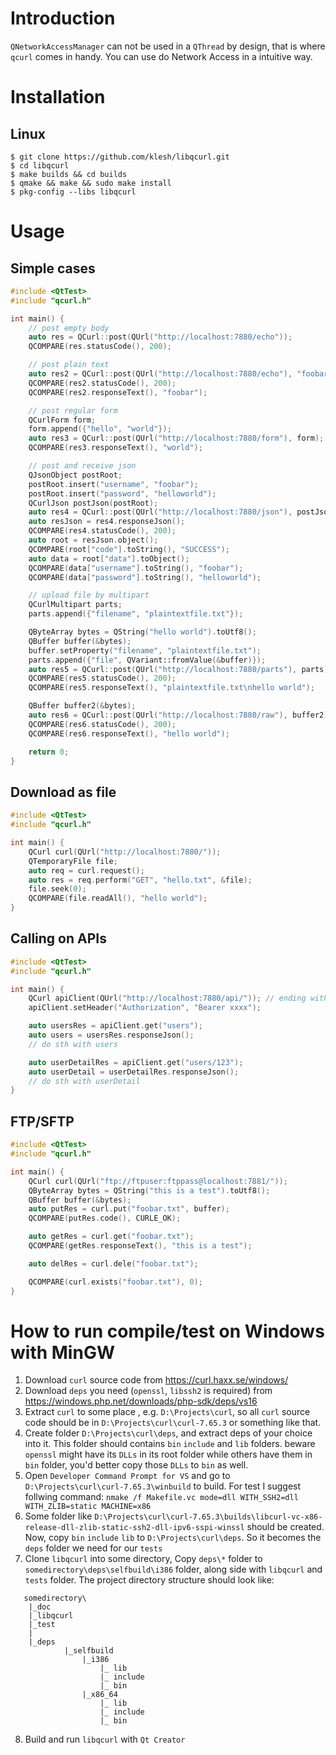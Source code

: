 
# Introduction

`QNetworkAccessManager` can not be used in a `QThread` by design, that is where `qcurl` comes in handy. You can use do Network Access in a intuitive way.

# Installation

## Linux
```
$ git clone https://github.com/klesh/libqcurl.git
$ cd libqcurl
$ make builds && cd builds
$ qmake && make && sudo make install
$ pkg-config --libs libqcurl
```

# Usage

## Simple cases

```cpp
#include <QtTest>
#include "qcurl.h"

int main() {
    // post empty body
    auto res = QCurl::post(QUrl("http://localhost:7880/echo"));
    QCOMPARE(res.statusCode(), 200);

    // post plain text
    auto res2 = QCurl::post(QUrl("http://localhost:7880/echo"), "foobar");
    QCOMPARE(res2.statusCode(), 200);
    QCOMPARE(res2.responseText(), "foobar");

    // post regular form
    QCurlForm form;
    form.append({"hello", "world"});
    auto res3 = QCurl::post(QUrl("http://localhost:7880/form"), form);
    QCOMPARE(res3.responseText(), "world");

    // post and receive json
    QJsonObject postRoot;
    postRoot.insert("username", "foobar");
    postRoot.insert("password", "helloworld");
    QCurlJson postJson(postRoot);
    auto res4 = QCurl::post(QUrl("http://localhost:7880/json"), postJson);
    auto resJson = res4.responseJson();
    QCOMPARE(res4.statusCode(), 200);
    auto root = resJson.object();
    QCOMPARE(root["code"].toString(), "SUCCESS");
    auto data = root["data"].toObject();
    QCOMPARE(data["username"].toString(), "foobar");
    QCOMPARE(data["password"].toString(), "helloworld");

    // upload file by multipart
    QCurlMultipart parts;
    parts.append({"filename", "plaintextfile.txt"});

    QByteArray bytes = QString("hello world").toUtf8();
    QBuffer buffer(&bytes);
    buffer.setProperty("filename", "plaintextfile.txt");
    parts.append({"file", QVariant::fromValue(&buffer)});
    auto res5 = QCurl::post(QUrl("http://localhost:7880/parts"), parts);
    QCOMPARE(res5.statusCode(), 200);
    QCOMPARE(res5.responseText(), "plaintextfile.txt\nhello world");

    QBuffer buffer2(&bytes);
    auto res6 = QCurl::post(QUrl("http://localhost:7880/raw"), buffer2);
    QCOMPARE(res6.statusCode(), 200);
    QCOMPARE(res6.responseText(), "hello world");

    return 0;
}
```

## Download as file

```cpp
#include <QtTest>
#include "qcurl.h"

int main() {
    QCurl curl(QUrl("http://localhost:7880/"));
    QTemporaryFile file;
    auto req = curl.request();
    auto res = req.perform("GET", "hello.txt", &file);
    file.seek(0);
    QCOMPARE(file.readAll(), "hello world");
}
```

## Calling on APIs
```cpp
#include <QtTest>
#include "qcurl.h"

int main() {
    QCurl apiClient(QUrl("http://localhost:7880/api/")); // ending with slash is essential
    apiClient.setHeader("Authorization", "Bearer xxxx");

    auto usersRes = apiClient.get("users");
    auto users = usersRes.responseJson();
    // do sth with users

    auto userDetailRes = apiClient.get("users/123");
    auto userDetail = userDetailRes.responseJson(); 
    // do sth with userDetail
}
```

## FTP/SFTP

```cpp
#include <QtTest>
#include "qcurl.h"

int main() {
    QCurl curl(QUrl("ftp://ftpuser:ftppass@localhost:7881/"));
    QByteArray bytes = QString("this is a test").toUtf8();
    QBuffer buffer(&bytes);
    auto putRes = curl.put("foobar.txt", buffer);
    QCOMPARE(putRes.code(), CURLE_OK);

    auto getRes = curl.get("foobar.txt");
    QCOMPARE(getRes.responseText(), "this is a test");

    auto delRes = curl.dele("foobar.txt");

    QCOMPARE(curl.exists("foobar.txt"), 0);
}
```


# How to run compile/test on Windows with MinGW
1. Download `curl` source code from https://curl.haxx.se/windows/
2. Download `deps` you need (`openssl`, `libssh2` is required) from https://windows.php.net/downloads/php-sdk/deps/vs16
3. Extract `curl` to some place , e.g. `D:\Projects\curl`, so all `curl` source code should be in `D:\Projects\curl\curl-7.65.3` or something like that.
4. Create folder `D:\Projects\curl\deps`, and extract deps of your choice into it. This folder should contains `bin` `include` and `lib` folders. beware `openssl` might have its `DLLs` in its root folder while others have them in `bin` folder, you'd better copy those `DLLs` to `bin` as well.
5. Open `Developer Command Prompt for VS` and go to `D:\Projects\curl\curl-7.65.3\winbuild` to build. For test I suggest follwing command: `nmake /f Makefile.vc mode=dll WITH_SSH2=dll WITH_ZLIB=static MACHINE=x86`
6. Some folder like `D:\Projects\curl\curl-7.65.3\builds\libcurl-vc-x86-release-dll-zlib-static-ssh2-dll-ipv6-sspi-winssl` should be created. Now, copy `bin` `include` `lib` to `D:\Projects\curl\deps`. So it becomes the `deps` folder we need for our `tests`
7. Clone `libqcurl` into some directory, Copy `deps\*` folder to `somedirectory\deps\selfbuild\i386` folder, along side with `libqcurl` and `tests` folder.  The project directory structure should look like:
```
   somedirectory\
    |_doc
    |_libqcurl
    |_test
    |
    |_deps
			|_selfbuild
				|_i386
					|_ lib
					|_ include
					|_ bin
				|_x86_64
					|_ lib
					|_ include
					|_ bin
```
8. Build and run `libqcurl` with `Qt Creator`

